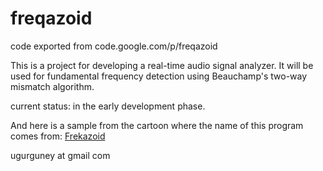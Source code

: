 # freqazoid
code exported from code.google.com/p/freqazoid

This is a project for developing a real-time audio signal analyzer. It will be used for fundamental frequency detection using Beauchamp's two-way mismatch algorithm.

current status: in the early development phase.

And here is a sample from the cartoon where the name of this program comes from: [Frekazoid](https://www.youtube.com/watch?v=ed-hUoeHcz0)

ugurguney at gmail com
